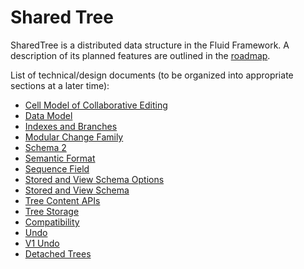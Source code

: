 # Shared Tree

SharedTree is a distributed data structure in the Fluid Framework. A description of its planned features are outlined in the [roadmap](./roadmap.md).

List of technical/design documents (to be organized into appropriate sections at a later time):

-   [Cell Model of Collaborative Editing](./main/cell-model-of-collaborative-editing.md)
-   [Data Model](./main/data-model.md)
-   [Indexes and Branches](./main/indexes-and-branches.md)
-   [Modular Change Family](./main/modular-change-family.md)
-   [Schema 2](./main/schema2.md)
-   [Semantic Format](./main/semantic-format.md)
-   [Sequence Field](./main/sequence-field.md)
-   [Stored and View Schema Options](./main/stored-and-view-schema-options.md)
-   [Stored and View Schema](./main/stored-and-view-schema.md)
-   [Tree Content APIs](./main/tree-content-apis.md)
-   [Tree Storage](./main/tree-storage.md)
-   [Compatibility](./main/compatibility.md)
-   [Undo](./main/undo.md)
-   [V1 Undo](./main/v1-undo.md)
-   [Detached Trees](./main/detached-trees.md)

